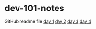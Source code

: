# dev-101-notes
GitHub readme file
[day 1](day-1/notes.md)
[day 2](day-2/notes.md)
[day 3](day-3/notes.md)
[day 4](day-4/notes.md)